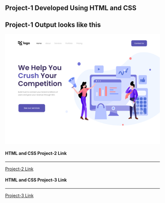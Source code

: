 ## Project-1 Developed Using HTML and CSS
## Project-1 Output looks like this
![Project-1 Output Image](./output.png "Project-1 Output Image")

 
 #### HTML and CSS Project-2 Link
 ---
 [Project-2 Link](https://github.com/lingesh360/FSJS2.0/tree/main/HTML%20and%20CSS/Project-02)

#### HTML and CSS Project-3 Link
 ---
 [Project-3 Link](https://github.com/lingesh360/FSJS2.0/tree/main/HTML%20and%20CSS/Project-03)
 
